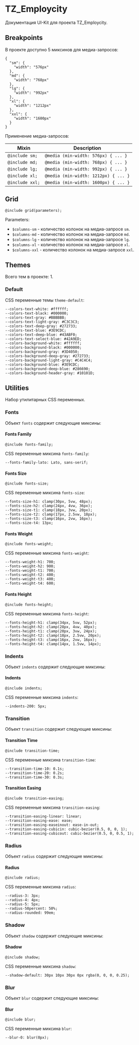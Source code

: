# TZ_Employcity
Документация UI-Kit для проекта TZ_Employcity.

## Breakpoints
В проекте доступно 5 миксинов для медиа-запросов:

```
{
  "sm": {
    "width": "576px"
  },
  "md": {
    "width": "768px"
  },
  "lg": {
    "width": "992px"
  },
  "xl": {
    "width": "1212px"
  },
  "xxl": {
    "width": "1600px"
  }
}
```

Применение медиа-запросов:

<table class="table" style="width: 100%">
  <thead>
  <tr>
    <th>Mixin</th>
    <th>Description</th>
  </tr>
  </thead>
  <tbody>
  
<tr>
<td><code>@include sm;</code></td>
<td><code>@media (min-width: 576px) { ... }</code></td>
</tr>

<tr>
<td><code>@include md;</code></td>
<td><code>@media (min-width: 768px) { ... }</code></td>
</tr>

<tr>
<td><code>@include lg;</code></td>
<td><code>@media (min-width: 992px) { ... }</code></td>
</tr>

<tr>
<td><code>@include xl;</code></td>
<td><code>@media (min-width: 1212px) { ... }</code></td>
</tr>

<tr>
<td><code>@include xxl;</code></td>
<td><code>@media (min-width: 1600px) { ... }</code></td>
</tr>

  </tbody>
</table>

## Grid
```
@include grid(parameters);
```

Parameters:

* `$columns-sm` - количество колонок на медиа-запросе `sm`.
* `$columns-md` - количество колонок на медиа-запросе `md`.
* `$columns-lg` - количество колонок на медиа-запросе `lg`.
* `$columns-xl` - количество колонок на медиа-запросе `xl`.
* `$columns-xxl` - количество колонок на медиа-запросе `xxl`.

## Themes
Всего тем в проекте: 1.

### Default

CSS переменные темы `theme-default`:

```
--colors-text-white: #ffffff;
--colors-text-black: #000000;
--colors-text-gray: #BBBBBB;
--colors-text-light-gray: #C3C3C3;
--colors-text-deep-gray: #272733;
--colors-text-blue: #3E9CDC;
--colors-text-deep-blue: #43ABF0;
--colors-text-select-blue: #42A9ED;
--colors-background-white: #ffffff;
--colors-background-black: #000000;
--colors-background-gray: #3D4050;
--colors-background-deep-gray: #272733;
--colors-background-light-gray: #C4C4C4;
--colors-background-blue: #3E9CDC;
--colors-background-deep-blue: #286690;
--colors-background-header-gray: #10101D;

```

## Utilities
Набор утилитарных CSS переменных.

### Fonts
Объект `fonts` содержит следующие миксины:

#### Fonts Family
```
@include fonts-family;
```

CSS переменные миксина `fonts-family`:

```
--fonts-family-lato: Lato, sans-serif;

```
#### Fonts Size
```
@include fonts-size;
```

CSS переменные миксина `fonts-size`:

```
--fonts-size-h1: clamp(30px, 5vw, 48px);
--fonts-size-h2: clamp(24px, 4vw, 36px);
--fonts-size-t1: clamp(18px, 3vw, 20px);
--fonts-size-t2: clamp(17px, 2.5vw, 18px);
--fonts-size-t3: clamp(16px, 2vw, 16px);
--fonts-size-t4: 13px;

```
#### Fonts Weight
```
@include fonts-weight;
```

CSS переменные миксина `fonts-weight`:

```
--fonts-weight-h1: 700;
--fonts-weight-h2: 900;
--fonts-weight-t1: 700;
--fonts-weight-t2: 400;
--fonts-weight-t3: 400;
--fonts-weight-t4: 600;

```
#### Fonts Height
```
@include fonts-height;
```

CSS переменные миксина `fonts-height`:

```
--fonts-height-h1: clamp(34px, 5vw, 52px);
--fonts-height-h2: clamp(28px, 4vw, 40px);
--fonts-height-t1: clamp(20px, 3vw, 24px);
--fonts-height-t2: clamp(18px, 2.5vw, 20px);
--fonts-height-t3: clamp(16px, 2vw, 16px);
--fonts-height-t4: clamp(14px, 1.5vw, 14px);

```
### Indents
Объект `indents` содержит следующие миксины:

#### Indents
```
@include indents;
```

CSS переменные миксина `indents`:

```
--indents-200: 5px;

```
### Transition
Объект `transition` содержит следующие миксины:

#### Transition Time
```
@include transition-time;
```

CSS переменные миксина `transition-time`:

```
--transition-time-10: 0.1s;
--transition-time-20: 0.2s;
--transition-time-30: 0.3s;

```
#### Transition Easing
```
@include transition-easing;
```

CSS переменные миксина `transition-easing`:

```
--transition-easing-linear: linear;
--transition-easing-ease: ease;
--transition-easing-easeinout: ease-in-out;
--transition-easing-cubicin: cubic-bezier(0.5, 0, 0, 1);
--transition-easing-cubicout: cubic-bezier(0.5, 0, 0.5, 1);

```
### Radius
Объект `radius` содержит следующие миксины:

#### Radius
```
@include radius;
```

CSS переменные миксина `radius`:

```
--radius-3: 3px;
--radius-4: 4px;
--radius-5: 5px;
--radius-50percent: 50%;
--radius-rounded: 99em;

```
### Shadow
Объект `shadow` содержит следующие миксины:

#### Shadow
```
@include shadow;
```

CSS переменные миксина `shadow`:

```
--shadow-default: 30px 10px 30px 0px rgba(0, 0, 0, 0.25);

```
### Blur
Объект `blur` содержит следующие миксины:

#### Blur
```
@include blur;
```

CSS переменные миксина `blur`:

```
--blur-0: blur(0px);

```
